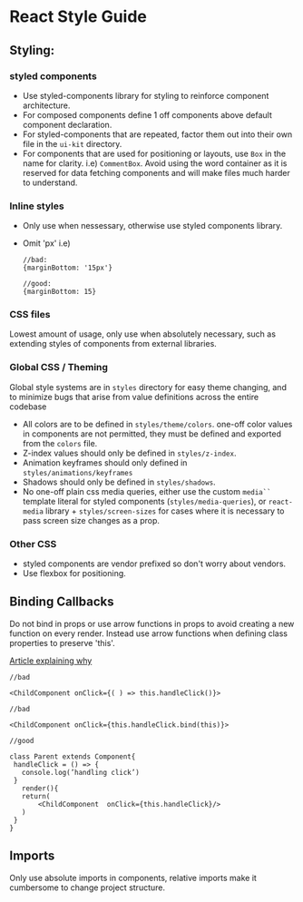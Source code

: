 # React Style Guide

## Styling:

### styled components
- Use styled-components library for styling to reinforce component architecture.
- For composed components define 1 off components above default component
declaration.
- For styled-components that are repeated, factor them out into their own file
in the `ui-kit` directory.
- For components that are used for positioning or layouts, use `Box` in the name
for clarity. i.e) `CommentBox`. Avoid using the word container as it is reserved
for data fetching components and will make files much harder to understand.
### Inline styles

- Only use when nessessary, otherwise use styled components library.

- Omit 'px'
  i.e)
  ```
  //bad:
  {marginBottom: '15px'}

  //good:
  {marginBottom: 15}
  ```
### CSS files
Lowest amount of usage, only use when absolutely necessary, such as extending
styles of components from external libraries.

### Global CSS / Theming
Global style systems are in `styles` directory for easy theme changing, and
to minimize bugs that arise from value definitions across the entire codebase
- All colors are to be defined in `styles/theme/colors`. one-off color values
in components are not permitted, they must be defined and exported from the `colors`
file.
- Z-index values should only be defined in `styles/z-index`.
- Animation keyframes should only defined in `styles/animations/keyframes`
- Shadows should only be defined in `styles/shadows`.
- No one-off plain css media queries, either use the custom `media`` ` template literal for
styled components (`styles/media-queries`), or `react-media` library +
`styles/screen-sizes` for cases where it is necessary to pass screen size changes
as a prop.

### Other CSS
- styled components are vendor prefixed so don't worry about vendors.
- Use flexbox for positioning.

## Binding Callbacks

Do not bind in props or use arrow functions in props to avoid
creating a new function on every render. Instead use arrow functions when
defining class properties to preserve 'this'.

[Article explaining why](https://medium.freecodecamp.org/why-arrow-functions-and-bind-in-reacts-render-are-problematic-f1c08b060e36?source=email-cb596b73fd9a-1504008041017-digest.reader------0-38&sectionName=top)

 ```
 //bad

<ChildComponent onClick={( ) => this.handleClick()}>

//bad

<ChildComponent onClick={this.handleClick.bind(this)}>

//good

class Parent extends Component{
  handleClick = () => {
  	console.log(’handling click’)
  }
	render(){
    return(
    	<ChildComponent  onClick={this.handleClick}/>
    )
  }
}
 ```

 ## Imports

 Only use absolute imports in components, relative imports make it cumbersome to
 change project structure.
